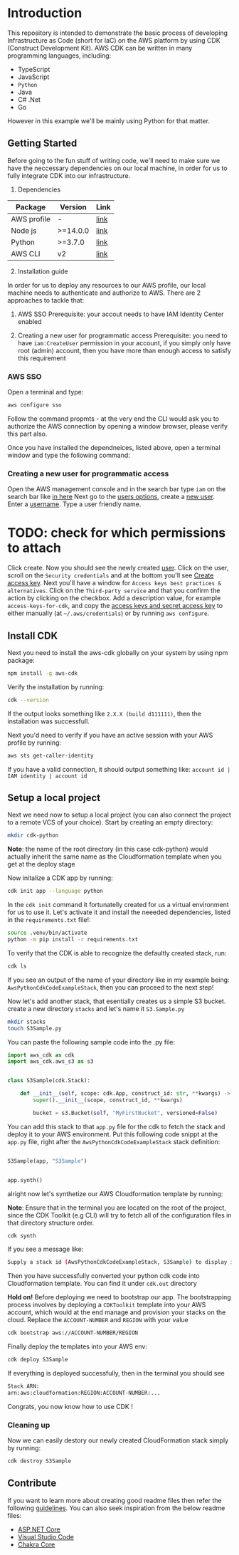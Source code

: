# Introduction

This repository is intended to demonstrate the basic process of developing Infrastructure as Code (short for IaC) on the AWS platform by using CDK (Construct Development Kit).
AWS CDK can be written in many programming languages, including:

- TypeScript
- JavaScript
- `Python`
- Java
- C# .Net
- Go

However in this example we'll be mainly using Python for that matter.

## Getting Started

Before going to the fun stuff of writing code, we'll need to make sure we have the neccessary dependencies on our local machine, in order for us to fully integrate CDK into our infrastructure.

1. Dependencies

| Package   | Version | Link    |
|-----------|---------|---------|
|AWS profile| -       | [link](https://docs.aws.amazon.com/accounts/latest/reference/manage-acct-creating.html)|
|Node js    | >=14.0.0| [link](https://nodejs.org/en/download)|
| Python    | >=3.7.0 | [link](https://www.python.org/downloads/)|
| AWS CLI   |  v2     | [link](https://docs.aws.amazon.com/cli/latest/userguide/getting-started-install.html)|


2. Installation guide

In order for us to deploy any resources to our AWS profile, our local machine needs to authenticate and authorize to AWS. There are 2 approaches to tackle that:

1. AWS SSO
Prerequisite: your accout needs to have IAM Identity Center enabled

2. Creating a new user for programmatic access
Prerequisite: you need to have `iam:CreateUser` permission in your account, if you simply only have root (admin) account, then you have more than enough  access to satisfy this requirement

### AWS SSO

Open a terminal and type:

```bash
aws configure sso
```

Follow the command propmts - at the very end the CLI would ask you to authorize the AWS connection by opening a window browser, please verify this part also.

Once you have installed the dependneices, listed above, open a terminal window and type the following command:

### Creating a new user for programmatic access

Open the AWS management console and in the search bar type `iam` on the search bar like [in here](https://imgur.com/a/gg4PZ8R)
Next go to the [users options](https://imgur.com/kuol5cK), create a [new user](https://imgur.com/va6bF1N). Enter a [username](https://www.simplified.guide/_media/aws/iam/create-programmatic-access-user/aws-console-iam-users-add.png?w=700&tok=fcecba). Type a user friendly name.
# TODO: check for which permissions to attach
Click create. Now you should see the newly created [user](https://imgur.com/eR3Ggbm). Click on the user, scroll on the `Security credentials` and at the bottom you'll see [Create access key](https://imgur.com/kyHmkXo). Next you'll have a window for `Access keys best practices & alternatives`. Click on the `Third-party service` and that you confirm the action by clicking on the checkbox.
Add a description value, for example `access-keys-for-cdk`, and copy the [access keys and secret access key](https://imgur.com/sLzVafM.png) to either manually (at `~/.aws/credentials`) or by running `aws configure`.

## Install CDK

Next you need to install the aws-cdk globally on your system by using npm package:

```bash
npm install -g aws-cdk
```

Verify the installation by running:

```bash
cdk --version
```

If the output looks something like `2.X.X (build d111111)`, then the installation was successfull.

Next you'd need to verify if you have an active session with your AWS profile by running:

```bash
aws sts get-caller-identity
```

If you have a valid connection, it should output something like: `account id | IAM identity | account id`

## Setup a local project

Next we need now to setup a local project (you can also connect the project to a remote VCS of your choice). Start by creating an empty directory:

```bash
mkdir cdk-python
```

**Note**: the name of the root directory (in this case cdk-python) would actually inherit the same name as the Cloudformation template when you get at the deploy stage

Now initalize a CDK app by running:

```bash
cdk init app --language python
```

In the `cdk init` command it fortunatelly created for us a  virtual environment for us to use it. Let's activate it and install the neeeded dependencies, listed in the `requirements.txt` file!:

```bash
source .venv/bin/activate
python -m pip install -r requirements.txt
```

To verify that the CDK is able to recognize the defaultly created stack, run:

```bash
cdk ls
```

If you see an output of the name of your directory like in my example being: `AwsPythonCdkCodeExampleStack`, then you can proceed to the next step!

Now let's add another stack, that esentially creates us a simple S3 bucket. create a new directory `stacks` and let's name it `S3.Sample.py`

```bash
mkdir stacks
touch S3Sample.py
```

You can paste the following sample code into the .py file:

```python
import aws_cdk as cdk
import aws_cdk.aws_s3 as s3


class S3Sample(cdk.Stack):

    def __init__(self, scope: cdk.App, construct_id: str, **kwargs) -> None:
        super().__init__(scope, construct_id, **kwargs)

        bucket = s3.Bucket(self, "MyFirstBucket", versioned=False)

```

You can add this stack to that `app.py` file for the cdk to fetch the stack and deploy it to your AWS environment.
Put this following code snippt at the `app.py` file, right after the `AwsPythonCdkCodeExampleStack` stack definition:

```python

S3Sample(app, "S3Sample")


app.synth()
```

alright now let's synthetize our AWS Cloudformation template by running:

**Note**: Ensure that in the terminal you are located on the root of the project, since the CDK Toolkit (e.g CLI) will try to fetch all of the configuration files in that directory structure order.

```bash
cdk synth
```

If you see a message like:

```bash
Supply a stack id (AwsPythonCdkCodeExampleStack, S3Sample) to display its template.
```

Then you have successfully converted your python cdk code into Cloudformation template. You can find it under `cdk.out` directory

**Hold on!** Before deploying we need to bootstrap our app. The bootstrapping process involves by deploying a `CDKToolkit` template into your AWS account, which would at the end manage and provision your stacks on the cloud.
Replace the `ACCOUNT-NUMBER` and `REGION` with your value

```bash
cdk bootstrap aws://ACCOUNT-NUMBER/REGION
```

Finally deploy the templates into your AWS env:

```bash
cdk deploy S3Sample
```

If everything is deployed successfully, then in the terminal you should see

```bash
Stack ARN:
arn:aws:cloudformation:REGION:ACCOUNT-NUMBER:...
```

Congrats, you now know how to use CDK !

### Cleaning up

Now we can easily destory our newly created CloudFormation stack simply by running:

```bash
cdk destroy S3Sample
```

## Contribute

If you want to learn more about creating good readme files then refer the following [guidelines](https://docs.microsoft.com/en-us/azure/devops/repos/git/create-a-readme?view=azure-devops). You can also seek inspiration from the below readme files:

- [ASP.NET Core](https://github.com/aspnet/Home)
- [Visual Studio Code](https://github.com/Microsoft/vscode)
- [Chakra Core](https://github.com/Microsoft/ChakraCore)
